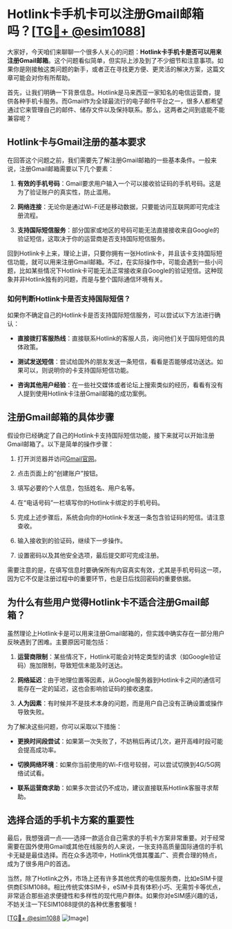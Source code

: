 # Hotlink卡手机卡可以注册Gmail邮箱吗？[[TG💪+ @esim1088](https://t.me/s/esim1088)]

大家好，今天咱们来聊聊一个很多人关心的问题：**Hotlink卡手机卡是否可以用来注册Gmail邮箱**。这个问题看似简单，但实际上涉及到了不少细节和注意事项。如果你是刚接触这类问题的新手，或者正在寻找更方便、更灵活的解决方案，这篇文章可能会对你有所帮助。

首先，让我们明确一下背景信息。Hotlink是马来西亚一家知名的电信运营商，提供各种手机卡服务。而Gmail作为全球最流行的电子邮件平台之一，很多人都希望通过它来管理自己的邮件、储存文件以及保持联系。那么，这两者之间到底能不能兼容呢？

## Hotlink卡与Gmail注册的基本要求

在回答这个问题之前，我们需要先了解注册Gmail邮箱的一些基本条件。一般来说，注册Gmail邮箱需要以下几个要素：

1. **有效的手机号码**：Gmail要求用户输入一个可以接收验证码的手机号码。这是为了验证账户的真实性，防止滥用。
   
2. **网络连接**：无论你是通过Wi-Fi还是移动数据，只要能访问互联网即可完成注册流程。

3. **支持国际短信服务**：部分国家或地区的号码可能无法直接接收来自Google的验证短信，这取决于你的运营商是否支持国际短信服务。

回到Hotlink卡上来，理论上讲，只要你拥有一张Hotlink卡，并且该卡支持国际短信功能，就可以用来注册Gmail邮箱。不过，在实际操作中，可能会遇到一些小问题，比如某些情况下Hotlink卡可能无法正常接收来自Google的验证短信。这种现象并非Hotlink独有的问题，而是与整个国际通信环境有关。

### 如何判断Hotlink卡是否支持国际短信？

如果你不确定自己的Hotlink卡是否支持国际短信服务，可以尝试以下方法进行确认：

- **直接拨打客服热线**：直接联系Hotlink的客服人员，询问他们关于国际短信的具体政策。
  
- **测试发送短信**：尝试给国外的朋友发送一条短信，看看是否能够成功送达。如果可以，则说明你的卡支持国际短信功能。

- **咨询其他用户经验**：在一些社交媒体或者论坛上搜索类似的经历，看看有没有人提到使用Hotlink卡注册Gmail邮箱的成功案例。

## 注册Gmail邮箱的具体步骤

假设你已经确定了自己的Hotlink卡支持国际短信功能，接下来就可以开始注册Gmail邮箱了。以下是简单的操作步骤：

1. 打开浏览器并访问[Gmail官网](https://www.google.com/gmail/)。
   
2. 点击页面上的“创建账户”按钮。

3. 填写必要的个人信息，包括姓名、用户名等。

4. 在“电话号码”一栏填写你的Hotlink卡绑定的手机号码。

5. 完成上述步骤后，系统会向你的Hotlink卡发送一条包含验证码的短信。请注意查收。

6. 输入接收到的验证码，继续下一步操作。

7. 设置密码以及其他安全选项，最后提交即可完成注册。

需要注意的是，在填写信息时要确保所有内容真实有效，尤其是手机号码这一项，因为它不仅是注册过程中的重要环节，也是日后找回密码的重要依据。

## 为什么有些用户觉得Hotlink卡不适合注册Gmail邮箱？

虽然理论上Hotlink卡是可以用来注册Gmail邮箱的，但实践中确实存在一部分用户反映遇到了困难。主要原因可能包括：

1. **运营商限制**：某些情况下，Hotlink可能会对特定类型的请求（如Google验证码）施加限制，导致短信未能及时送达。

2. **网络延迟**：由于地理位置等因素，从Google服务器到Hotlink卡之间的通信可能存在一定的延迟，这也会影响验证码的接收速度。

3. **人为因素**：有时候并不是技术本身的问题，而是用户自己没有正确设置或操作导致失败。

为了解决这些问题，你可以采取以下措施：

- **更换时间段尝试**：如果第一次失败了，不妨稍后再试几次，避开高峰时段可能会提高成功率。

- **切换网络环境**：如果你当前使用的Wi-Fi信号较弱，可以尝试切换到4G/5G网络试试看。

- **联系运营商求助**：如果多次尝试仍不成功，建议直接联系Hotlink客服寻求帮助。

## 选择合适的手机卡方案的重要性

最后，我想强调一点——选择一款适合自己需求的手机卡方案非常重要。对于经常需要在国外使用Gmail或其他在线服务的人来说，一张支持高质量国际通信的手机卡无疑是最佳选择。而在众多选项中，Hotlink凭借其覆盖广、资费合理的特点，成为了很多用户的首选。

当然，除了Hotlink之外，市场上还有许多其他优秀的电信服务商，比如eSIM卡提供商ESIM1088。相比传统实体SIM卡，eSIM卡具有体积小巧、无需剪卡等优点，非常适合那些追求便捷性和多样性的现代用户群体。如果你对eSIM感兴趣的话，不妨关注一下ESIM1088提供的各种优惠套餐哦！

[[TG💪+ @esim1088](https://t.me/s/esim1088) ![Image](https://i.postimg.cc/4NQfJmqS/Snipaste-2025-05-13-00-14-12.png)]